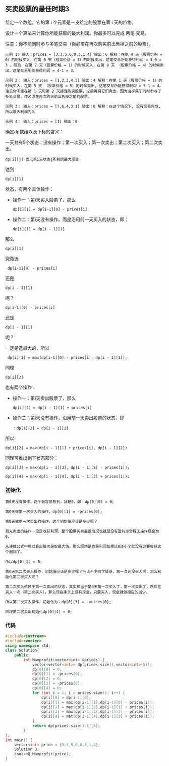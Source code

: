 ## 买卖股票的最佳时期3

给定一个数组，它的第 i 个元素是一支给定的股票在第 i 天的价格。

设计一个算法来计算你所能获取的最大利润。你最多可以完成 两笔 交易。

注意：你不能同时参与多笔交易（你必须在再次购买前出售掉之前的股票）。

```
示例 1: 输入：prices = [3,3,5,0,0,3,1,4] 输出：6 解释：在第 4 天（股票价格 = 0）的时候买入，在第 6 天（股票价格 = 3）的时候卖出，这笔交易所能获得利润 = 3-0 = 3 。随后，在第 7 天（股票价格 = 1）的时候买入，在第 8 天 （股票价格 = 4）的时候卖出，这笔交易所能获得利润 = 4-1 = 3。

示例 2： 输入：prices = [1,2,3,4,5] 输出：4 解释：在第 1 天（股票价格 = 1）的时候买入，在第 5 天 （股票价格 = 5）的时候卖出, 这笔交易所能获得利润 = 5-1 = 4。注意你不能在第 1 天和第 2 天接连购买股票，之后再将它们卖出。因为这样属于同时参与了多笔交易，你必须在再次购买前出售掉之前的股票。

示例 3： 输入：prices = [7,6,4,3,1] 输出：0 解释：在这个情况下, 没有交易完成, 所以最大利润为0。

示例 4： 输入：prices = [1] 输出：0
```

确定dp数组以及下标的含义：

一天共有5个状态：没有操作；第一次买入；第一次卖出；第二次买入；第二次卖出。

```
dp[i][j] 表示第i天状态j所剩的最大现金
```

达到

```
dp[i][1]
```

状态，有两个具体操作：

- 操作一：第i天买入股票了，那么

  ```
  dp[i][1] = dp[i-1][0] - prices[i]
  ```

  

- 操作二：第i天没有操作，而是沿用前一天买入的状态，即：

  ```
  dp[i][1] = dp[i - 1][1]
  ```

  

那么

```
dp[i][1]
```

究竟选

```
 dp[i-1][0] - prices[i]
```

还是

```
dp[i - 1][1]
```

呢？

```
dp[i-1][0] - prices[i]
```

还是

```
dp[i - 1][1]
```

呢？

一定是选最大的，所以

```
 dp[i][1] = max(dp[i-1][0] - prices[i], dp[i - 1][1]);
```

同理

```
dp[i][2]
```

也有两个操作：

- 操作一：第i天卖出股票了，那么

  ```
  dp[i][2] = dp[i - 1][1] + prices[i]
  ```

  

- 操作二：第i天没有操作，沿用前一天卖出股票的状态，即

  ```
  ：dp[i][2] = dp[i - 1][2]
  ```

  

所以

```
dp[i][2] = max(dp[i - 1][1] + prices[i], dp[i - 1][2])
```

同理可推出剩下状态部分：

```
dp[i][3] = max(dp[i - 1][3], dp[i - 1][2] - prices[i]);

dp[i][4] = max(dp[i - 1][4], dp[i - 1][3] + prices[i]);
```

### 初始化

```
第0天没有操作，这个最容易想到，就是0，即：dp[0][0] = 0;

第0天做第一次买入的操作，dp[0][1] = -prices[0];

第0天做第一次卖出的操作，这个初始值应该是多少呢？

首先卖出的操作一定是收获利润，整个股票买卖最差情况也就是没有盈利即全程无操作现金为0，

从递推公式中可以看出每次是取最大值，那么既然是收获利润如果比0还小了就没有必要收获这个利润了。

所以dp[0][2] = 0;

第0天第二次买入操作，初始值应该是多少呢？应该不少同学疑惑，第一次还没买入呢，怎么初始化第二次买入呢？

第二次买入依赖于第一次卖出的状态，其实相当于第0天第一次买入了，第一次卖出了，然后在买入一次（第二次买入），那么现在手头上没有现金，只要买入，现金就做相应的减少。

所以第二次买入操作，初始化为：dp[0][3] = -prices[0];

同理第二次卖出初始化dp[0][4] = 0;
```

### 代码

```c++
#include<iostream>
#include<vector>
using namespace std;
class Solution{
	public:
		int Maxprofit(vector<int> &prices) {
			vector<vector<int>> dp(prices.size(),vector<int>(5));
			dp[0][0] = 0;
			dp[0][1] = -prices[0];
			dp[0][2] = 0;
			dp[0][3] = -prices[0];
			dp[0][4] = 0;
			for (int i = 1; i < prices.size(); i++) {
				dp[i][0] = dp[i-1][0];
				dp[i][1] = max(dp[i-1][1],dp[i-1][0] - prices[i]);
				dp[i][2] = max(dp[i-1][2],dp[i-1][1] + prices[i]);
				dp[i][3] = max(dp[i-1][3],dp[i-1][2] - prices[i]);
				dp[i][4] = max(dp[i-1][4],dp[i-1][3] + prices[i]);
			}
			return dp[prices.size()-1][4];
		}
};
int main() {
	vector<int> price = {3,3,5,0,0,3,1,4};
	Solution Q;
	cout<<Q.Maxprofit(price);
}
```

